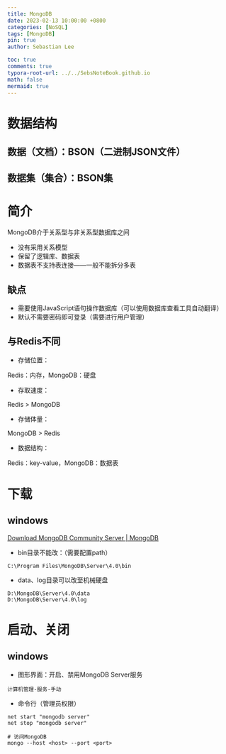 ```yaml
---
title: MongoDB
date: 2023-02-13 10:00:00 +0800
categories: [NoSQL]
tags: [MongoDB]
pin: true
author: Sebastian Lee

toc: true
comments: true
typora-root-url: ../../SebsNoteBook.github.io
math: false
mermaid: true
---
```


# 数据结构

## 数据（文档）：BSON（二进制JSON文件）

## 数据集（集合）：BSON集

# 简介

MongoDB介于关系型与非关系型数据库之间

- 没有采用关系模型
- 保留了逻辑库、数据表
- 数据表不支持表连接——一般不能拆分多表

## 缺点

- 需要使用JavaScript语句操作数据库（可以使用数据库查看工具自动翻译）
- 默认不需要密码即可登录（需要进行用户管理）

## 与Redis不同

- 存储位置：

Redis：内存，MongoDB：硬盘

- 存取速度：

Redis > MongoDB

- 存储体量：

MongoDB > Redis

- 数据结构：

Redis：key-value，MongoDB：数据表

# 下载

## windows

[Download MongoDB Community Server | MongoDB](https://www.mongodb.com/try/download/community)

- bin目录不能改：（需要配置path）

```
C:\Program Files\MongoDB\Server\4.0\bin
```

- data、log目录可以改至机械硬盘

```
D:\MongoDB\Server\4.0\data
D:\MongoDB\Server\4.0\log
```

# 启动、关闭

## windows

- 图形界面：开启、禁用MongoDB Server服务

```
计算机管理-服务-手动
```

- 命令行（管理员权限）

```
net start "mongodb server"
net stop "mongodb server"

# 访问MongoDB
mongo --host <host> --port <port>
```

